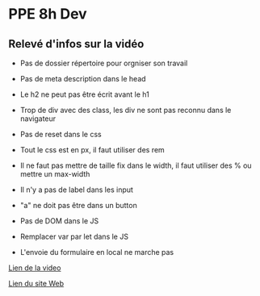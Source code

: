 # PPE 8h Dev

## Relevé d'infos sur la vidéo

* Pas de dossier répertoire pour orgniser son travail

* Pas de meta description dans le head

* Le h2 ne peut pas être écrit avant le h1

* Trop de div avec des class, les div ne sont pas reconnu dans le navigateur

* Pas de reset dans le css

* Tout le css est en px, il faut utiliser des rem

* Il ne faut pas mettre de taille fix dans le width, il faut utiliser des % ou mettre un max-width

* Il n'y a pas de label dans les input

* "a" ne doit pas être dans un button

* Pas de DOM dans le JS

* Remplacer var par let dans le JS

* L'envoie du formulaire en local ne marche pas

[Lien de la video](https://www.youtube.com/watch?v=CQZxeoQeo5c)

[Lien du site Web](https://ryanvaugarni.github.io/PPE2_DEV/)
